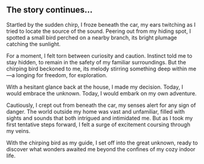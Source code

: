 ## The story continues...

<p> Startled by the sudden chirp, I froze beneath the car, my ears twitching as I tried to locate the source of the sound. Peering out from my hiding spot, I spotted a small bird perched on a nearby branch, its bright plumage catching the sunlight. </p>
<p> For a moment, I felt torn between curiosity and caution. Instinct told me to stay hidden, to remain in the safety of my familiar surroundings. But the chirping bird beckoned to me, its melody stirring something deep within me—a longing for freedom, for exploration. </p>
<p> With a hesitant glance back at the house, I made my decision. Today, I would embrace the unknown. Today, I would embark on my own adventure. </p>
<p> Cautiously, I crept out from beneath the car, my senses alert for any sign of danger. The world outside my home was vast and unfamiliar, filled with sights and sounds that both intrigued and intimidated me. But as I took my first tentative steps forward, I felt a surge of excitement coursing through my veins. </p>
<p> With the chirping bird as my guide, I set off into the great unknown, ready to discover what wonders awaited me beyond the confines of my cozy indoor life. </p>